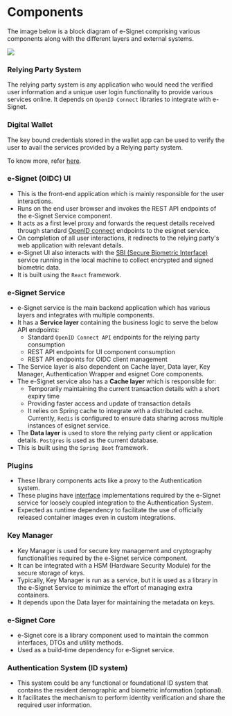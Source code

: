 # Components

The image below is a block diagram of e-Signet comprising various components along with the different layers and external systems.

![](\_images/esignet-consent-service.png)

### Relying Party System

The relying party system is any application who would need the verified user information and a unique user login functionality to provide various services online. It depends on `OpenID Connect` libraries to integrate with e-Signet.

### Digital Wallet

The key bound credentials stored in the wallet app can be used to verify the user to avail the services provided by a Relying party system. 

To know more, refer [here](integration-guides/authentication-system-integration.md#keybinder).

### **e-Signet (OIDC) UI**

* This is the front-end application which is mainly responsible for the user interactions.
* Runs on the end user browser and invokes the REST API endpoints of the e-Signet Service component.
* It acts as a first level proxy and forwards the request details received through standard [OpenID connect](https://openid.net/connect/) endpoints to the esignet service.
* On completion of all user interactions, it redirects to the relying party's web application with relevant details.
* e-Signet UI also interacts with the [SBI (Secure Biometric Interface)](https://app.gitbook.com/s/-M1R77ZUwR6XwtPjJIVm/biometrics/mosip-device-service-specification) service running in the local machine to collect encrypted and signed biometric data.
* It is built using the `React` framework.

### **e-Signet Service**

* e-Signet service is the main backend application which has various layers and integrates with multiple components.
* It has a **Service layer** containing the business logic to serve the below API endpoints:
  * Standard `OpenID Connect API` endpoints for the relying party consumption
  * REST API endpoints for UI component consumption
  * REST API endpoints for OIDC client management
* The Service layer is also dependent on Cache layer, Data layer, Key Manager, Authentication Wrapper and esignet Core components.
* The e-Signet service also has a **Cache layer** which is responsible for:
  * Temporarily maintaining the current transaction details with a short expiry time
  * Providing faster access and update of transaction details
  * It relies on Spring cache to integrate with a distributed cache. Currently, `Redis` is configured to ensure data sharing across multiple instances of esignet service.
* The **Data layer** is used to store the relying party client or application details. `Postgres` is used as the current database.
* This is built using the `Spring Boot` framework.

### Plugins

* These library components acts like a proxy to the Authentication system.
* These plugins have [interface](integration-guides/authentication-system-integration.md) implementations required by the e-Signet service for loosely coupled integration to the Authentication System.
* Expected as runtime dependency to facilitate the use of officially released container images even in custom integrations.

### Key Manager

* Key Manager is used for secure key management and cryptography functionalities required by the e-Signet service component.
* It can be integrated with a HSM (Hardware Security Module) for the secure storage of keys.
* Typically, Key Manager is run as a service, but it is used as a library in the e-Signet Service to minimize the effort of managing extra containers.
* It depends upon the Data layer for maintaining the metadata on keys.

### **e-Signet Core**

* e-Signet core is a library component used to maintain the common interfaces, DTOs and utility methods.
* Used as a build-time dependency for e-Signet service.

### **Authentication System (ID system)**

* This system could be any functional or foundational ID system that contains the resident demographic and biometric information (optional).
* It facilitates the mechanism to perform identity verification and share the required user information.
